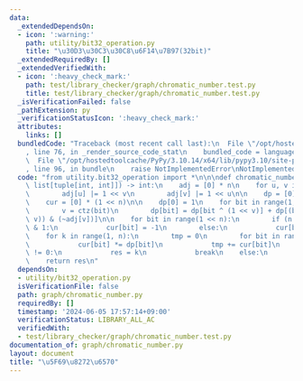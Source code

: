 ```yaml
---
data:
  _extendedDependsOn:
  - icon: ':warning:'
    path: utility/bit32_operation.py
    title: "\u30D3\u30C3\u30C8\u6F14\u7B97(32bit)"
  _extendedRequiredBy: []
  _extendedVerifiedWith:
  - icon: ':heavy_check_mark:'
    path: test/library_checker/graph/chromatic_number.test.py
    title: test/library_checker/graph/chromatic_number.test.py
  _isVerificationFailed: false
  _pathExtension: py
  _verificationStatusIcon: ':heavy_check_mark:'
  attributes:
    links: []
  bundledCode: "Traceback (most recent call last):\n  File \"/opt/hostedtoolcache/PyPy/3.10.14/x64/lib/pypy3.10/site-packages/onlinejudge_verify/documentation/build.py\"\
    , line 76, in _render_source_code_stat\n    bundled_code = language.bundle(\n\
    \  File \"/opt/hostedtoolcache/PyPy/3.10.14/x64/lib/pypy3.10/site-packages/onlinejudge_verify/languages/python.py\"\
    , line 96, in bundle\n    raise NotImplementedError\nNotImplementedError\n"
  code: "from utility.bit32_operation import *\n\n\ndef chromatic_number(n: int, edges:\
    \ list[tuple[int, int]]) -> int:\n    adj = [0] * n\n    for u, v in edges:\n\
    \        adj[u] |= 1 << v\n        adj[v] |= 1 << u\n\n    dp = [0] * (1 << n)\n\
    \    cur = [0] * (1 << n)\n\n    dp[0] = 1\n    for bit in range(1, 1 << n):\n\
    \        v = ctz(bit)\n        dp[bit] = dp[bit ^ (1 << v)] + dp[(bit ^ (1 <<\
    \ v)) & (~adj[v])]\n\n    for bit in range(1 << n):\n        if (n - popcount(bit))\
    \ & 1:\n            cur[bit] = -1\n        else:\n            cur[bit] = 1\n\n\
    \    for k in range(1, n):\n        tmp = 0\n        for bit in range(1 << n):\n\
    \            cur[bit] *= dp[bit]\n            tmp += cur[bit]\n        if tmp\
    \ != 0:\n            res = k\n            break\n    else:\n        res = n\n\
    \    return res\n"
  dependsOn:
  - utility/bit32_operation.py
  isVerificationFile: false
  path: graph/chromatic_number.py
  requiredBy: []
  timestamp: '2024-06-05 17:57:14+09:00'
  verificationStatus: LIBRARY_ALL_AC
  verifiedWith:
  - test/library_checker/graph/chromatic_number.test.py
documentation_of: graph/chromatic_number.py
layout: document
title: "\u5F69\u8272\u6570"
---
```

